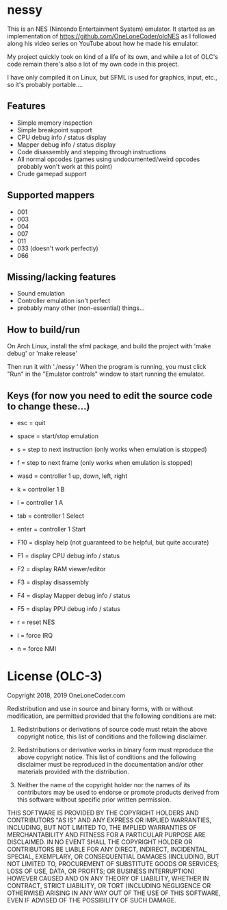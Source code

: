 # nessy

This is an NES (Nintendo Entertainment System) emulator. It started as an implementation of https://github.com/OneLoneCoder/olcNES as I followed along his video series on YouTube about how he made his emulator.

My project quickly took on kind of a life of its own, and while a lot of OLC's code remain there's also a lot of my own code in this project.

I have only compiled it on Linux, but SFML is used for graphics, input, etc., so it's probably portable....

## Features
* Simple memory inspection
* Simple breakpoint support
* CPU debug info / status display
* Mapper debug info / status display
* Code disassembly and stepping through instructions
* All normal opcodes (games using undocumented/weird opcodes probably won't work at this point)
* Crude gamepad support

## Supported mappers
* 001
* 003
* 004
* 007
* 011
* 033 (doesn't work perfectly)
* 066

## Missing/lacking features
* Sound emulation
* Controller emulation isn't perfect
* probably many other (non-essential) things...

## How to build/run
On Arch Linux, install the sfml package, and build the project with 'make debug' or 'make release'

Then run it with './nessy <rom file>'
When the program is running, you must click "Run" in the "Emulator controls" window to start running the emulator.

## Keys (for now you need to edit the source code to change these...)
* esc = quit
* space = start/stop emulation
* s = step to next instruction (only works when emulation is stopped)
* f = step to next frame (only works when emulation is stopped)

* wasd = controller 1 up, down, left, right
* k = controller 1 B
* l = controller 1 A
* tab = controller 1 Select
* enter = controller 1 Start

* F10 = display help (not guaranteed to be helpful, but quite accurate)
* F1 = display CPU debug info / status
* F2 = display RAM viewer/editor
* F3 = display disassembly
* F4 = display Mapper debug info / status
* F5 = display PPU debug info / status

* r = reset NES
* i = force IRQ
* n = force NMI




# License (OLC-3)
Copyright 2018, 2019 OneLoneCoder.com

Redistribution and use in source and binary forms, with or without 
modification, are permitted provided that the following conditions 
are met:

1. Redistributions or derivations of source code must retain the above 
   copyright notice, this list of conditions and the following disclaimer.

2. Redistributions or derivative works in binary form must reproduce 
   the above copyright notice. This list of conditions and the following 
   disclaimer must be reproduced in the documentation and/or other 
   materials provided with the distribution.

3. Neither the name of the copyright holder nor the names of its 
   contributors may be used to endorse or promote products derived 
   from this software without specific prior written permission.
    
THIS SOFTWARE IS PROVIDED BY THE COPYRIGHT HOLDERS AND CONTRIBUTORS 
"AS IS" AND ANY EXPRESS OR IMPLIED WARRANTIES, INCLUDING, BUT NOT 
LIMITED TO, THE IMPLIED WARRANTIES OF MERCHANTABILITY AND FITNESS FOR 
A PARTICULAR PURPOSE ARE DISCLAIMED. IN NO EVENT SHALL THE COPYRIGHT 
HOLDER OR CONTRIBUTORS BE LIABLE FOR ANY DIRECT, INDIRECT, INCIDENTAL, 
SPECIAL, EXEMPLARY, OR CONSEQUENTIAL DAMAGES (INCLUDING, BUT NOT 
LIMITED TO, PROCUREMENT OF SUBSTITUTE GOODS OR SERVICES; LOSS OF USE, 
DATA, OR PROFITS; OR BUSINESS INTERRUPTION) HOWEVER CAUSED AND ON ANY 
THEORY OF LIABILITY, WHETHER IN CONTRACT, STRICT LIABILITY, OR TORT 
(INCLUDING NEGLIGENCE OR OTHERWISE) ARISING IN ANY WAY OUT OF THE USE
OF THIS SOFTWARE, EVEN IF ADVISED OF THE POSSIBILITY OF SUCH DAMAGE.
